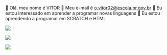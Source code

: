 👋 Olá, meu nome é VITOR
👀 Meu e-mail é o.vitor02@escola.pr.gov.br
🌱 Eu estou interessado em aprender a programar novas linguagens
💞️ Eu estou aprendendo a programar em SCRATCH e HTML





<a href="https://www.youtube.com/"><img src="https://img.shields.io/badge/YouTube-FF0000?style=for-the-badge&amp;logo=youtube&amp;logoColor=white"></a>     

<a href="https://github.com/VladimirLeninOfc"><img src="https://img.shields.io/badge/GitHub-100000?style=for-the-badge&logo=github&logoColor=white"></a>     




<a href="https://steamcommunity.com/id/zthunderyoda"><img src="https://img.shields.io/badge/Steam-000000?style=for-the-badge&logo=steam&logoColor=white"></a>





